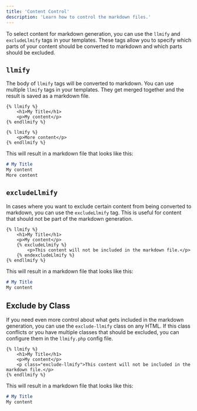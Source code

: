 ```yaml
---
title: 'Content Control'
description: 'Learn how to control the markdown files.'
---
```


To select content for markdown generation, you can use the `llmify` and `excludeLlmify` tags in your templates. 
These tags allow you to specify which parts of your content should be converted to markdown and which parts should be excluded.

## `llmify`

The body of `llmify` tags will be converted to markdown. You can use multiple `llmify` tags in your templates. They get merged together and the result is saved as a markdown file.

```twig [templates/entry.twig]
{% llmify %}
    <h1>My Title</h1>
    <p>My content</p>
{% endllmify %}

{% llmify %}
    <p>More content</p>
{% endllmify %}
``` 

This will result in a markdown file that looks like this:

```markdown
# My Title
My content
More content
```

## `excludeLlmify`

In cases where you want to exclude certain content from being converted to markdown, you can use the `excludeLlmify` tag. This is useful for content that should not be part of the markdown generation.

```twig [templates/entry.twig]
{% llmify %}
    <h1>My Title</h1>
    <p>My content</p>
    {% excludeLlmify %}
        <p>This content will not be included in the markdown file.</p>
    {% endexcludeLlmify %}
{% endllmify %}
```

This will result in a markdown file that looks like this:

```markdown
# My Title
My content
``` 

## Exclude by Class

If you need even more control about what gets included in the markdown generation, you can use the `exclude-llmify` class on any HTML. 
If this class conflicts or you have multiple classes that should be excluded, you can configure them in the `llmify.php` config file.

```twig [templates/entry.twig]
{% llmify %}
    <h1>My Title</h1>
    <p>My content</p>
    <p class="exclude-llmify">This content will not be included in the markdown file.</p>
{% endllmify %}
```

This will result in a markdown file that looks like this:

```markdown
# My Title
My content
``` 

